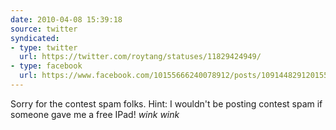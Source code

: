 ```yaml
---
date: 2010-04-08 15:39:18
source: twitter
syndicated:
- type: twitter
  url: https://twitter.com/roytang/statuses/11829424949/
- type: facebook
  url: https://www.facebook.com/10155666240078912/posts/109144829120155
---
```


Sorry for the contest spam folks. Hint: I wouldn't be posting contest spam if someone gave me a free IPad! *wink wink*